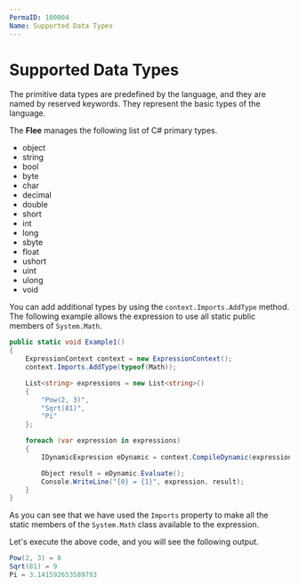 ```yaml
---
PermaID: 100004
Name: Supported Data Types
---
```


# Supported Data Types

The primitive data types are predefined by the language, and they are named by reserved keywords. They represent the basic types of the language.

The **Flee** manages the following list of C# primary types.

 - object
 - string
 - bool
 - byte
 - char
 - decimal
 - double
 - short
 - int
 - long
 - sbyte
 - float
 - ushort
 - uint
 - ulong
 - void

You can add additional types by using the `context.Imports.AddType` method. The following example allows the expression to use all static public members of `System.Math`.

```csharp
public static void Example1()
{
    ExpressionContext context = new ExpressionContext();
    context.Imports.AddType(typeof(Math));

    List<string> expressions = new List<string>()
    {
        "Pow(2, 3)",
        "Sqrt(81)",
        "Pi"
    };

    foreach (var expression in expressions)
    {
        IDynamicExpression eDynamic = context.CompileDynamic(expression);

        Object result = eDynamic.Evaluate();
        Console.WriteLine("{0} = {1}", expression, result);
    }
}
```

As you can see that we have used the `Imports` property to make all the static members of the `System.Math` class available to the expression.

Let's execute the above code, and you will see the following output.

```csharp
Pow(2, 3) = 8
Sqrt(81) = 9
Pi = 3.141592653589793
```
